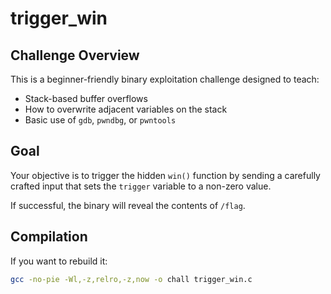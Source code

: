 # trigger_win

## Challenge Overview

This is a beginner-friendly binary exploitation challenge designed to teach:

- Stack-based buffer overflows
- How to overwrite adjacent variables on the stack
- Basic use of `gdb`, `pwndbg`, or `pwntools`

## Goal

Your objective is to trigger the hidden `win()` function by sending a carefully crafted input that sets the `trigger` variable to a non-zero value.

If successful, the binary will reveal the contents of `/flag`.

## Compilation

If you want to rebuild it:

```bash
gcc -no-pie -Wl,-z,relro,-z,now -o chall trigger_win.c
```